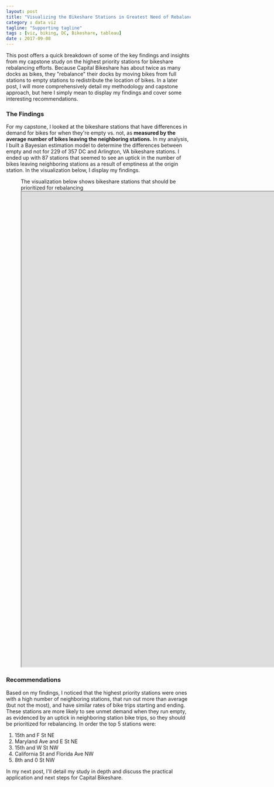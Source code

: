 ```yaml
---
layout: post
title: "Visualizing the Bikeshare Stations in Greatest Need of Rebalancing"
category : data viz
tagline: "Supporting tagline"
tags : [viz, biking, DC, Bikeshare, tableau]
date : 2017-09-08
---
```


<p class="intro"><span class="dropcap">T</span>his post offers a quick breakdown of some of the key findings and insights from my capstone study on the highest priority stations for bikeshare rebalancing efforts. Because Capital Bikeshare has about twice as many docks as bikes, they "rebalance" their docks by moving bikes from full stations to empty stations to redistribute the location of bikes. In a later post, I will more comprehensively detail my methodology and capstone approach, but here I simply mean to display my findings and cover some interesting recommendations. </p>

### The Findings
For my capstone, I looked at the bikeshare stations that have differences in demand for bikes for when they're empty vs. not, as **measured by the average number of bikes leaving the neighboring stations.** In my analysis, I built a Bayesian estimation model to determine the differences between empty and not for 229 of 357 DC and Arlington, VA bikeshare stations. I ended up with 87 stations that seemed to see an uptick in the number of bikes leaving neighboring stations as a result of emptiness at the origin station. In the visualization below, I display my findings.

<figure>
<figcaption> The visualization below shows bikeshare stations that should be prioritized for rebalancing </figcaption>
<iframe
  src="https://public.tableau.com/views/topublic/BikeshareExplorer?:embed=y&:display_count=yes"
  scrolling="no"
  width="2000px"
  height="1300px">
</iframe>
</figure>

### Recommendations
Based on my findings, I noticed that the highest priority stations were ones with a high number of neighboring stations, that run out more than average (but not the most), and have similar rates of bike trips starting and ending. These stations are more likely to see unmet demand when they run empty, as evidenced by an uptick in neighboring station bike trips, so they should be prioritized for rebalancing. In order the top 5 stations were:

1. 15th and F St NE
2. Maryland Ave and  E St NE
3. 15th and W St NW
4. California St and Florida Ave NW
5. 8th and 0 St NW

In my next post, I'll detail my study in depth and discuss the practical application and next steps for Capital Bikeshare. 
